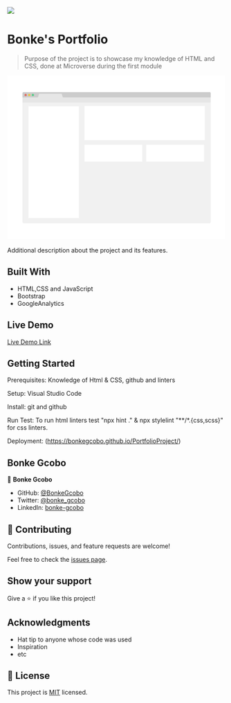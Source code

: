 ![](https://img.shields.io/badge/Microverse-blueviolet)

# Bonke's Portfolio

> Purpose of the project is to showcase my knowledge of HTML and CSS, done at Microverse during the first module 

![screenshot](./app_screenshot.png)

Additional description about the project and its features.

## Built With

- HTML,CSS and JavaScript
- Bootstrap
- GoogleAnalytics

## Live Demo

[Live Demo Link](https://bonkegcobo.github.io/PortfolioProject/)

## Getting Started

Prerequisites: Knowledge of Html & CSS, github and linters

Setup: Visual Studio Code

Install: git and github

Run Test: To run html linters test "npx hint ." &  npx stylelint "**/*.{css,scss}" for css linters.

Deployment: (https://bonkegcobo.github.io/PortfolioProject/)

## Bonke Gcobo

👤 **Bonke Gcobo**

- GitHub: [@BonkeGcobo](https://github.com/BonkeGcobo)
- Twitter: [@bonke_gcobo](https://twitter.com/bonke_gcobo)
- LinkedIn: [bonke-gcobo](https://linkedin.com/in/bonke-gcobo)


## 🤝 Contributing

Contributions, issues, and feature requests are welcome!

Feel free to check the [issues page](../../issues/).

## Show your support

Give a ⭐️ if you like this project!

## Acknowledgments

- Hat tip to anyone whose code was used
- Inspiration
- etc

## 📝 License

This project is [MIT](./MIT.md) licensed.

